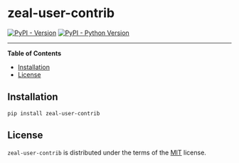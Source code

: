 # zeal-user-contrib

[![PyPI - Version](https://img.shields.io/pypi/v/zeal-user-contrib.svg)](https://pypi.org/project/zeal-user-contrib)
[![PyPI - Python Version](https://img.shields.io/pypi/pyversions/zeal-user-contrib.svg)](https://pypi.org/project/zeal-user-contrib)

-----

**Table of Contents**

- [Installation](#installation)
- [License](#license)

## Installation

```console
pip install zeal-user-contrib
```

## License

`zeal-user-contrib` is distributed under the terms of the [MIT](https://spdx.org/licenses/MIT.html) license.
